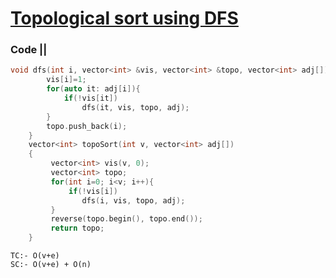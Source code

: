 # [Topological sort using DFS](https://practice.geeksforgeeks.org/problems/topological-sort/1)

### Code ||

``` .cpp
void dfs(int i, vector<int> &vis, vector<int> &topo, vector<int> adj[]){
	    vis[i]=1;
	    for(auto it: adj[i]){
	        if(!vis[it])
	            dfs(it, vis, topo, adj);
	    }
	    topo.push_back(i);
	}
	vector<int> topoSort(int v, vector<int> adj[]) 
	{
	     vector<int> vis(v, 0);
	     vector<int> topo;
	     for(int i=0; i<v; i++){
	         if(!vis[i])
	            dfs(i, vis, topo, adj);
	     }
	     reverse(topo.begin(), topo.end());
	     return topo;
	}
```

```
TC:- O(v+e)
SC:- O(v+e) + O(n)
```
